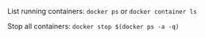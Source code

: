  List running containers:
 `docker ps`
 or
 `docker container ls`
 
Stop all containers:
`docker stop $(docker ps -a -q)`
